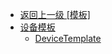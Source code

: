 - [返回上一级 [模板]](zh-CN/EdgeLinkStudio/工程管理/工程管理扩展功能/模板/)
- [设备模板](zh-CN/EdgeLinkStudio/工程管理/工程管理扩展功能/模板/设备模板/)
  - [DeviceTemplate](zh-CN/EdgeLinkStudio/工程管理/工程管理扩展功能/模板/设备模板/DeviceTemplate.md)
